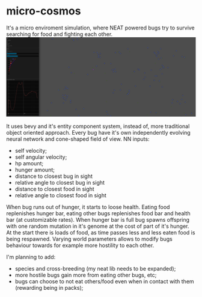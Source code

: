 # micro-cosmos

It's a micro enviroment simulation, where NEAT powered bugs try to survive searching for food and fighting each other.
![example](https://github.com/HVisMyLife/micro_cosmos/blob/master/assets/docs/screen.png)

It uses bevy and it's entity component system, instead of, more traditional object oriented approach.
Every bug have it's own independently evolving neural network and cone-shaped field of view. 
NN inputs:
 - self velocity;
 - self angular velocity;
 - hp amount;
 - hunger amount;
 - distance to closest bug in sight
 - relative angle to closest bug in sight
 - distance to closest food in sight
 - relative angle to closest food in sight

When bug runs out of hunger, it starts to loose health.
Eating food replenishes hunger bar, eating other bugs replenishes food bar and health bar (at customizable rates).
When hunger bar is full bug spawns offspring with one random mutation in it's genome at the cost of part of it's hunger.
At the start there is loads of food, as time passes less and less eaten food is being respawned.
Varying world parameters allows to modify bugs behaviour towards for example more hostility to each other.

I'm planning to add:
 - species and cross-breeding (my neat lib needs to be expanded);
 - more hostile bugs gain more from eating other bugs, etc;
 - bugs can choose to not eat others/food even when in contact with them (rewarding being in packs);
